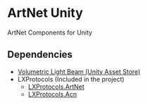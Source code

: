 ﻿# ArtNet Unity
ArtNet Components for Unity

## Dependencies
- [Volumetric Light Beam (Unity Asset Store)](https://assetstore.unity.com/packages/vfx/shaders/volumetric-light-beam-99888)
- LXProtocols (Included in the project)
  - [LXProtocols.ArtNet](https://www.nuget.org/packages/LXProtocols.ArtNet)
  - [LXProtocols.Acn](https://www.nuget.org/packages/LXProtocols.Acn)
